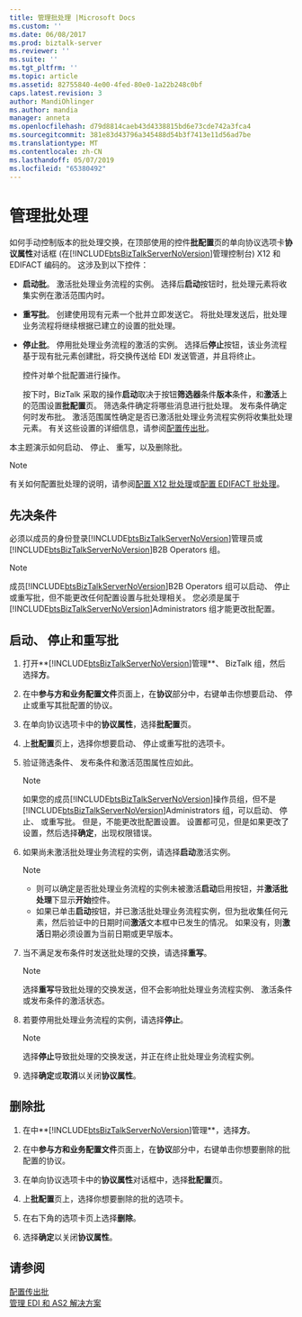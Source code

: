 ```yaml
---
title: 管理批处理 |Microsoft Docs
ms.custom: ''
ms.date: 06/08/2017
ms.prod: biztalk-server
ms.reviewer: ''
ms.suite: ''
ms.tgt_pltfrm: ''
ms.topic: article
ms.assetid: 82755840-4e00-4fed-80e0-1a22b248c0bf
caps.latest.revision: 3
author: MandiOhlinger
ms.author: mandia
manager: anneta
ms.openlocfilehash: d79d8814caeb43d4338815bd6e73cde742a3fca4
ms.sourcegitcommit: 381e83d43796a345488d54b3f7413e11d56ad7be
ms.translationtype: MT
ms.contentlocale: zh-CN
ms.lasthandoff: 05/07/2019
ms.locfileid: "65380492"
---
```

# <a name="managing-batches"></a>管理批处理
如何手动控制版本的批处理交换，在顶部使用的控件**批配置**页的单向协议选项卡**协议属性**对话框 (在[!INCLUDE[btsBizTalkServerNoVersion](../includes/btsbiztalkservernoversion-md.md)]管理控制台) X12 和 EDIFACT 编码的。 这涉及到以下控件：  
  
- **启动批**。 激活批处理业务流程的实例。 选择后**启动**按钮时，批处理元素将收集实例在激活范围内时。  
  
- **重写批**。 创建使用现有元素一个批并立即发送它。 将批处理发送后，批处理业务流程将继续根据已建立的设置的批处理。  
  
- **停止批**。 停用批处理业务流程的激活的实例。 选择后**停止**按钮，该业务流程基于现有批元素创建批，将交换传送给 EDI 发送管道，并且将终止。  
  
  控件对单个批配置进行操作。  
  
  按下时，BizTalk 采取的操作**启动**取决于按钮**筛选器**条件**版本**条件，和**激活**上的范围设置**批配置**页。 筛选条件确定将哪些消息进行批处理。 发布条件确定何时发布批。 激活范围属性确定是否已激活批处理业务流程实例将收集批处理元素。 有关这些设置的详细信息，请参阅[配置传出批](../core/configuring-an-outgoing-batch.md)。  

本主题演示如何启动、 停止、 重写，以及删除批。  

> [!NOTE]
>  有关如何配置批处理的说明，请参阅[配置 X12 批处理](../core/configuring-batching-x12.md)或[配置 EDIFACT 批处理](../core/configuring-batching-edifact.md)。 
  
## <a name="prerequisites"></a>先决条件  
 必须以成员的身份登录[!INCLUDE[btsBizTalkServerNoVersion](../includes/btsbiztalkservernoversion-md.md)]管理员或[!INCLUDE[btsBizTalkServerNoVersion](../includes/btsbiztalkservernoversion-md.md)]B2B Operators 组。  
  
> [!NOTE]
>  成员[!INCLUDE[btsBizTalkServerNoVersion](../includes/btsbiztalkservernoversion-md.md)]B2B Operators 组可以启动、 停止或重写批，但不能更改任何配置设置与批处理相关。 您必须是属于[!INCLUDE[btsBizTalkServerNoVersion](../includes/btsbiztalkservernoversion-md.md)]Administrators 组才能更改批配置。  
  
## <a name="start-stop-and-override-batches"></a>启动、 停止和重写批  
  
1. 打开**[!INCLUDE[btsBizTalkServerNoVersion](../includes/btsbiztalkservernoversion-md.md)]管理**、 BizTalk 组，然后选择**方**。  
  
2. 在中**参与方和业务配置文件**页面上，在**协议**部分中，右键单击你想要启动、 停止或重写其批配置的协议。  
  
3. 在单向协议选项卡中的**协议属性**，选择**批配置**页。  
  
4. 上**批配置**页上，选择你想要启动、 停止或重写批的选项卡。  
  
5. 验证筛选条件、 发布条件和激活范围属性应如此。  
  
   > [!NOTE]
   >  如果您的成员[!INCLUDE[btsBizTalkServerNoVersion](../includes/btsbiztalkservernoversion-md.md)]操作员组，但不是[!INCLUDE[btsBizTalkServerNoVersion](../includes/btsbiztalkservernoversion-md.md)]Administrators 组，可以启动、 停止、 或重写批。 但是，不能更改批配置设置。 设置都可见，但是如果更改了设置，然后选择**确定**，出现权限错误。  
  
6. 如果尚未激活批处理业务流程的实例，请选择**启动**激活实例。  
  
   > [!NOTE]
   >  - 则可以确定是否批处理业务流程的实例未被激活**启动**启用按钮，并**激活批处理**下显示**开始**控件。  
   >  - 如果已单击**启动**按钮，并已激活批处理业务流程实例，但为批收集任何元素，然后验证中的日期时间**激活**文本框中已发生的情况。 如果没有，则**激活**日期必须设置为当前日期或更早版本。  
  
7. 当不满足发布条件时发送批处理的交换，请选择**重写**。  
  
   > [!NOTE]
   >  选择**重写**导致批处理的交换发送，但不会影响批处理业务流程实例、 激活条件或发布条件的激活状态。  
  
8. 若要停用批处理业务流程的实例，请选择**停止**。  
  
   > [!NOTE]
   >  选择**停止**导致批处理的交换发送，并正在终止批处理业务流程实例。  
  
9. 选择**确定**或**取消**以关闭**协议属性**。  

## <a name="delete-batches"></a>删除批  
  
1. 在中**[!INCLUDE[btsBizTalkServerNoVersion](../includes/btsbiztalkservernoversion-md.md)]管理**，选择**方**。  
  
2. 在中**参与方和业务配置文件**页面上，在**协议**部分中，右键单击你想要删除的批配置的协议。  
  
3. 在单向协议选项卡中的**协议属性**对话框中，选择**批配置**页。  
  
4. 上**批配置**页上，选择你想要删除的批的选项卡。  
  
5. 在右下角的选项卡页上选择**删除**。  
  
6. 选择**确定**以关闭**协议属性**。  

  
## <a name="see-also"></a>请参阅  
 [配置传出批](../core/configuring-an-outgoing-batch.md)  
 [管理 EDI 和 AS2 解决方案](../core/managing-edi-and-as2-solutions.md)